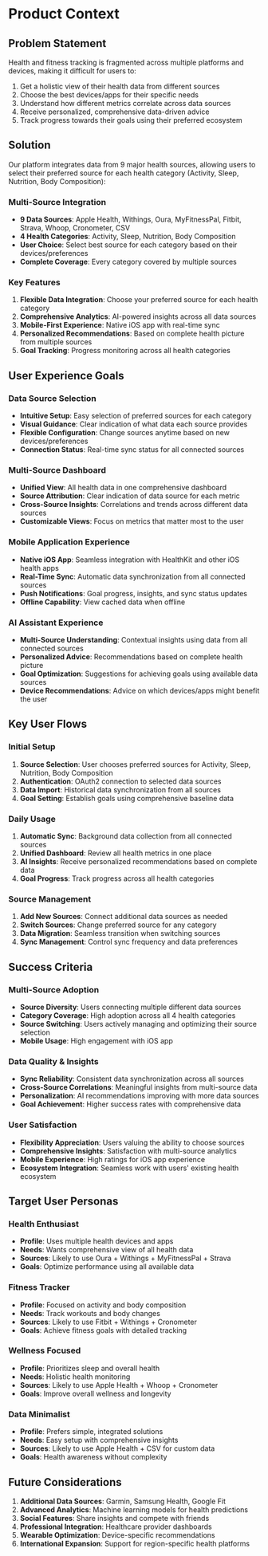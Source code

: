 # Product Context

## Problem Statement
Health and fitness tracking is fragmented across multiple platforms and devices, making it difficult for users to:
1. Get a holistic view of their health data from different sources
2. Choose the best devices/apps for their specific needs
3. Understand how different metrics correlate across data sources
4. Receive personalized, comprehensive data-driven advice
5. Track progress towards their goals using their preferred ecosystem

## Solution
Our platform integrates data from 9 major health sources, allowing users to select their preferred source for each health category (Activity, Sleep, Nutrition, Body Composition):

### Multi-Source Integration
- **9 Data Sources**: Apple Health, Withings, Oura, MyFitnessPal, Fitbit, Strava, Whoop, Cronometer, CSV
- **4 Health Categories**: Activity, Sleep, Nutrition, Body Composition
- **User Choice**: Select best source for each category based on their devices/preferences
- **Complete Coverage**: Every category covered by multiple sources

### Key Features
1. **Flexible Data Integration**: Choose your preferred source for each health category
2. **Comprehensive Analytics**: AI-powered insights across all data sources
3. **Mobile-First Experience**: Native iOS app with real-time sync
4. **Personalized Recommendations**: Based on complete health picture from multiple sources
5. **Goal Tracking**: Progress monitoring across all health categories

## User Experience Goals

### Data Source Selection
- **Intuitive Setup**: Easy selection of preferred sources for each category
- **Visual Guidance**: Clear indication of what data each source provides
- **Flexible Configuration**: Change sources anytime based on new devices/preferences
- **Connection Status**: Real-time sync status for all connected sources

### Multi-Source Dashboard
- **Unified View**: All health data in one comprehensive dashboard
- **Source Attribution**: Clear indication of data source for each metric
- **Cross-Source Insights**: Correlations and trends across different data sources
- **Customizable Views**: Focus on metrics that matter most to the user

### Mobile Application Experience
- **Native iOS App**: Seamless integration with HealthKit and other iOS health apps
- **Real-Time Sync**: Automatic data synchronization from all connected sources
- **Push Notifications**: Goal progress, insights, and sync status updates
- **Offline Capability**: View cached data when offline

### AI Assistant Experience
- **Multi-Source Understanding**: Contextual insights using data from all connected sources
- **Personalized Advice**: Recommendations based on complete health picture
- **Goal Optimization**: Suggestions for achieving goals using available data sources
- **Device Recommendations**: Advice on which devices/apps might benefit the user

## Key User Flows

### Initial Setup
1. **Source Selection**: User chooses preferred sources for Activity, Sleep, Nutrition, Body Composition
2. **Authentication**: OAuth2 connection to selected data sources
3. **Data Import**: Historical data synchronization from all sources
4. **Goal Setting**: Establish goals using comprehensive baseline data

### Daily Usage
1. **Automatic Sync**: Background data collection from all connected sources
2. **Unified Dashboard**: Review all health metrics in one place
3. **AI Insights**: Receive personalized recommendations based on complete data
4. **Goal Progress**: Track progress across all health categories

### Source Management
1. **Add New Sources**: Connect additional data sources as needed
2. **Switch Sources**: Change preferred source for any category
3. **Data Migration**: Seamless transition when switching sources
4. **Sync Management**: Control sync frequency and data preferences

## Success Criteria

### Multi-Source Adoption
- **Source Diversity**: Users connecting multiple different data sources
- **Category Coverage**: High adoption across all 4 health categories
- **Source Switching**: Users actively managing and optimizing their source selection
- **Mobile Usage**: High engagement with iOS app

### Data Quality & Insights
- **Sync Reliability**: Consistent data synchronization across all sources
- **Cross-Source Correlations**: Meaningful insights from multi-source data
- **Personalization**: AI recommendations improving with more data sources
- **Goal Achievement**: Higher success rates with comprehensive data

### User Satisfaction
- **Flexibility Appreciation**: Users valuing the ability to choose sources
- **Comprehensive Insights**: Satisfaction with multi-source analytics
- **Mobile Experience**: High ratings for iOS app experience
- **Ecosystem Integration**: Seamless work with users' existing health ecosystem

## Target User Personas

### Health Enthusiast
- **Profile**: Uses multiple health devices and apps
- **Needs**: Wants comprehensive view of all health data
- **Sources**: Likely to use Oura + Withings + MyFitnessPal + Strava
- **Goals**: Optimize performance using all available data

### Fitness Tracker
- **Profile**: Focused on activity and body composition
- **Needs**: Track workouts and body changes
- **Sources**: Likely to use Fitbit + Withings + Cronometer
- **Goals**: Achieve fitness goals with detailed tracking

### Wellness Focused
- **Profile**: Prioritizes sleep and overall health
- **Needs**: Holistic health monitoring
- **Sources**: Likely to use Apple Health + Whoop + Cronometer
- **Goals**: Improve overall wellness and longevity

### Data Minimalist
- **Profile**: Prefers simple, integrated solutions
- **Needs**: Easy setup with comprehensive insights
- **Sources**: Likely to use Apple Health + CSV for custom data
- **Goals**: Health awareness without complexity

## Future Considerations
1. **Additional Data Sources**: Garmin, Samsung Health, Google Fit
2. **Advanced Analytics**: Machine learning models for health predictions
3. **Social Features**: Share insights and compete with friends
4. **Professional Integration**: Healthcare provider dashboards
5. **Wearable Optimization**: Device-specific recommendations
6. **International Expansion**: Support for region-specific health platforms 